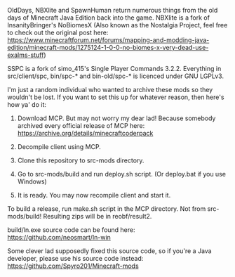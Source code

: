OldDays, NBXlite and SpawnHuman return numerous things from the old days of Minecraft Java Edition back into the game.
NBXlite is a fork of InsanityBringer's NoBiomesX
(Also known as the Nostalgia Project, feel free to check out the original post here: https://www.minecraftforum.net/forums/mapping-and-modding-java-edition/minecraft-mods/1275124-1-0-0-no-biomes-x-very-dead-use-exalms-stuff)

SSPC is a fork of simo_415's Single Player Commands 3.2.2.
Everything in src/client/spc, bin/spc-* and bin-old/spc-* is licenced under GNU LGPLv3.

I'm just a random individual who wanted to archive these mods so they wouldn't be lost. If you want to set this up for whatever reason, then here's how ya' do it:

1. Download MCP. But may not worry my dear lad! Because somebody archived every official release of MCP here: https://archive.org/details/minecraftcoderpack

2. Decompile client using MCP.

3. Clone this repository to src-mods directory.

4. Go to src-mods/build and run deploy.sh script. (Or deploy.bat if you use Windows)

5. It is ready. You may now recompile client and start it.

To build a release, run make.sh script in the MCP directory. Not from src-mods/build! Resulting zips will be in reobf/result2.

build/ln.exe source code can be found here: https://github.com/neosmart/ln-win

Some clever lad supposedly fixed this source code, so if you're a Java developer, please use his source code instead: https://github.com/Spyro201/Minecraft-mods

